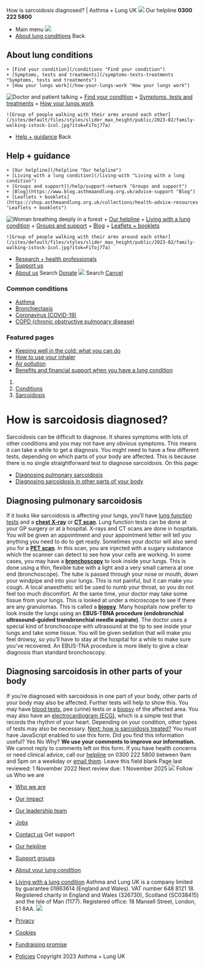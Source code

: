 
How is sarcoidosis diagnosed? | Asthma + Lung UK
 [![](/themes/custom/asthma-lung-uk/images/aluk-logo.png)](/ "Homepage")
 Our helpline **0300 222 5800**
* Main menu
![](/wingsuit/asthma-lung-uk/images/aluk-logo.png)
* [About lung conditions](#about "About lung conditions")
 Back
 
## About lung conditions
	+ [Find your condition](/conditions "Find your condition")
	+ [Symptoms, tests and treatments](/symptoms-tests-treatments "Symptoms, tests and treatments")
	+ [How your lungs work](/how-your-lungs-work "How your lungs work")
![Doctor and patient talking](/sites/default/files/styles/slider_max_height/public/2023-02/119589.jpg?itok=IfMKqhqJ)
	+ [Find your condition](/conditions)
	+ [Symptoms, tests and treatments](/symptoms-tests-treatments)
	+ [How your lungs work](/how-your-lungs-work)
	
	
	![Group of people walking with their arms around each other](/sites/default/files/styles/slider_max_height/public/2023-02/family-walking-istock-1col.jpg?itok=FiToj77a)
* [Help + guidance](#get-support "Help + guidance")
 Back
 
## Help + guidance
	+ [Our helpline](/helpline "Our helpline")
	+ [Living with a lung condition](/living-with "Living with a lung condition")
	+ [Groups and support](/help/support-network "Groups and support")
	+ [Blog](https://www.blog.asthmaandlung.org.uk/advice-support "Blog")
	+ [Leaflets + booklets](https://shop.asthmaandlung.org.uk/collections/health-advice-resources "Leaflets + booklets")
![Woman breathing deeply in a forest](/sites/default/files/styles/slider_max_height/public/2023-02/A%2BLUK%20Generic73.jpg?itok=IY-jWei3)
	+ [Our helpline](/helpline)
	+ [Living with a lung condition](/living-with)
	+ [Groups and support](/help/support-network)
	+ [Blog](https://www.blog.asthmaandlung.org.uk/advice-support)
	+ [Leaflets + booklets](https://shop.asthmaandlung.org.uk/collections/health-advice-resources "Leaflets and booklets about lung conditions")
	
	
	![Group of people walking with their arms around each other](/sites/default/files/styles/slider_max_height/public/2023-02/family-walking-istock-1col.jpg?itok=FiToj77a)
* [Research + health professionals](/research-health-professionals "Research + health professionals")
* [Support us](/support-us "Support us")
* [About us](/about-us "About us")
Search
[Donate](https://action.asthmaandlung.org.uk/page/99720/donate/1?ea_tracking_id=General_WebsiteALUK_Header_Regular "Donate") 
 [![](/themes/custom/asthma-lung-uk/images/aluk-logo.png)](/ "Homepage")
Search
[Cancel](#)
### Common conditions
* [Asthma](/conditions/asthma)
* [Bronchiectasis](/conditions/bronchiectasis)
* [Coronavirus (COVID-19)](/conditions/coronavirus)
* [COPD (chronic obstructive pulmonary disease)](/conditions/copd-chronic-obstructive-pulmonary-disease)
### Featured pages
* [Keeping well in the cold: what you can do](/living-with/cold-weather)
* [How to use your inhaler](/living-with/inhaler-videos)
* [Air pollution](/living-with/air-pollution)
* [Benefits and financial support when you have a lung condition](/living-with/benefits)
1. 
3. [Conditions](/conditions)
5. [Sarcoidosis](/conditions/sarcoidosis)
# How is sarcoidosis diagnosed?
Sarcoidosis can be difficult to diagnose. It shares symptoms with lots of other conditions and you may not have any obvious symptoms. This means it can take a while to get a diagnosis.
You might need to have a few different tests, depending on which parts of your body are affected. This is because there is no single straightforward test to diagnose sarcoidosis.
On this page:
* [Diagnosing pulmonary sarcoidosis](#diagnosing-pulmonary)
* [Diagnosing sarcoidosis in other parts of your body](#diagnosis-non-pulmonary)
## Diagnosing pulmonary sarcoidosis
If it looks like sarcoidosis is affecting your lungs, you’ll have [lung function tests](https://www.blf.org.uk/support-for-you/breathing-tests) and a [**chest X-ray**](https://www.blf.org.uk/support-for-you/breathing-tests/imaging-scans#x-ray) or [**CT scan**](https://www.blf.org.uk/support-for-you/breathing-tests/imaging-scans#ct-scan). Lung function tests can be done at your GP surgery or at a hospital. X-rays and CT scans are done in hospitals. You will be given an appointment and your appointment letter will tell you anything you need to do to get ready.
Sometimes your doctor will also send you for a [**PET scan**](https://www.blf.org.uk/support-for-you/breathing-tests/imaging-scans#pet-scan). In this scan, you are injected with a sugary substance which the scanner can detect to see how your cells are working.
In some cases, you may have a [**bronchoscopy**](https://www.blf.org.uk/support-for-you/breathing-tests/looking-inside-your-lungs#bronchoscopy) to look inside your lungs. This is done using a thin, flexible tube with a light and a very small camera at one end (bronchoscope). The tube is passed through your nose or mouth, down your windpipe and into your lungs.
This is not painful, but it can make you cough. A local anaesthetic will be used to numb your throat, so you do not feel too much discomfort.
At the same time, your doctor may take some tissue from your lungs. This is looked at under a microscope to see if there are any granulomas. This is called a [**biopsy**](https://www.blf.org.uk/support-for-you/breathing-tests/looking-inside-your-lungs#biopsy).
Many hospitals now prefer to look inside the lungs using an **EBUS-TBNA procedure (endobronchial ultrasound-guided transbronchial needle aspirate)**. The doctor uses a special kind of bronchoscope with ultrasound at the tip to see inside your lungs and take some tissue. You will be given sedation that will make you feel drowsy, so you’ll have to stay at the hospital for a while to make sure you’ve recovered. An EBUS-TNA procedure is more likely to give a clear diagnosis than standard bronchoscopy.
## Diagnosing sarcoidosis in other parts of your body
If you’re diagnosed with sarcoidosis in one part of your body, other parts of your body may also be affected. Further tests will help to show this.
You may have [blood tests](https://www.nhs.uk/conditions/blood-tests/), pee (urine) tests or a [biopsy](https://www.blf.org.uk/support-for-you/breathing-tests/looking-inside-your-lungs#biopsy) of the affected area. You may also have an [electrocardiogram (ECG)](https://www.nhs.uk/conditions/electrocardiogram/), which is a simple test that records the rhythm of your heart. Depending on your condition, other types of tests may also be necessary.
[Next: how is sarcoidosis treated?](https://www.blf.org.uk/support-for-you/sarcoidosis/treatment)
You must have JavaScript enabled to use this form.
Did you find this information useful?
Yes
No
Why?
**We use your comments to improve our information.** We cannot reply to comments left on this form. If you have health concerns or need clinical advice, call our [helpline](/helpline) on 0300 222 5800 between 9am and 5pm on a weekday or [email them](/helpline).
Leave this field blank
Page last reviewed: 
1 November 2022
Next review due: 
1 November 2025
 [![](/sites/default/files/2023-01/footer-logo%20%281%29.png)](/ "Homepage")
Follow us
 Who we are
 
* [Who we are](/about-us/who-we-are)
* [Our impact](/about-us/our-impact)
* [Our leadership team](/about-us/our-leadership-team)
* [Jobs](/work-us)
* [Contact us](/about-us/contact-us)
 Get support
 
* [Our helpline](/helpline)
* [Support groups](/help/support-network)
* [About your lung condition](/conditions)
* [Living with a lung condition](/living-with)
Asthma and Lung UK is a company limited by guarantee 01863614 (England and Wales). VAT number 648 8121 18.
Registered charity in England and Wales (326730), Scotland (SC038415) and the Isle of Man (1177). Registered office: 18 Mansell Street, London, E1 8AA.
[![](/sites/default/files/2023-01/reg-logo%20%281%29.png)](https://www.fundraisingregulator.org.uk)
![]()
![]()
* [Privacy](/privacy-policy)
* [Cookies](/cookies-how-we-use-them)
* [Fundraising promise](/fundraising-promise)
* [Policies](/about-us/policies)
 Copyright 2023 Asthma + Lung UK
 
